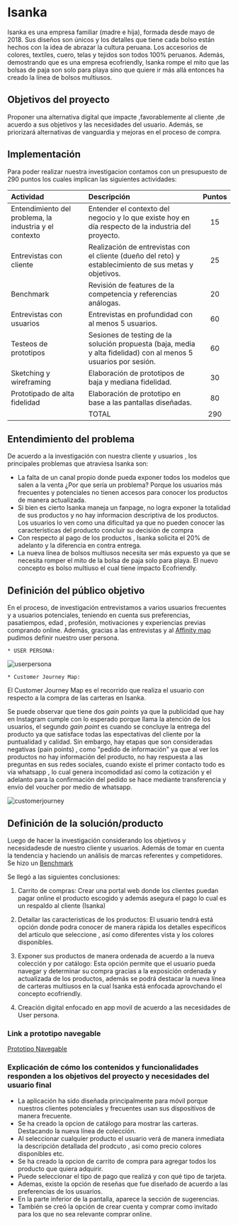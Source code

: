 # Isanka

Isanka es una empresa familiar (madre e hija), formada desde mayo de 2018. Sus diseños son únicos y los detalles que tiene cada bolso están hechos con la idea de abrazar la cultura peruana. Los accesorios de colores, textiles, cuero, telas y tejidos son todos 100% peruanos. Además, demostrando que es una empresa ecofriendly, Isanka rompe el mito que las bolsas de paja son solo para playa sino que quiere ir más allá entonces ha creado la línea de bolsos multiusos.


## Objetivos del proyecto

Proponer una alternativa digital que impacte ,favorablemente al cliente ,de acuerdo a sus objetivos y las necesidades del usuario. Además, se priorizará alternativas de vanguardia y mejoras en el proceso de compra.

## Implementación

Para poder realizar nuestra investigacion contamos con un presupuesto de 290 puntos los cuales implican las siguientes actividades:

|Actividad|Descripción|Puntos|
|:----|:---|:---:|
|Entendimiento del problema, la industria y el contexto| Entender el contexto del negocio y lo que existe hoy en día respecto de la industria del proyecto. | 15 |
|Entrevistas con cliente|Realización de entrevistas con el cliente (dueño del reto) y establecimiento de sus metas y objetivos.|25|
|Benchmark| Revisión de features de la competencia y referencias análogas. | 20 |
|Entrevistas con usuarios| Entrevistas en profundidad con al menos 5 usuarios. | 60 |
|Testeos de prototipos| Sesiones de testing de la solución propuesta (baja, media y alta fidelidad) con al menos 5 usuarios por sesión. | 60 |
|Sketching y wireframing| Elaboración de prototipos de baja y mediana fidelidad. | 30 |
|Prototipado de alta fidelidad| Elaboración de prototipo en base a las pantallas diseñadas. | 80 |
|     | TOTAL | 290 |


## Entendimiento del problema

De acuerdo a la investigación con nuestra cliente y usuarios , los principales problemas que atraviesa Isanka son:
* La falta de un canal propio donde pueda exponer todos los modelos que salen a la venta ¿Por que sería un problema? Porque los usuarios más frecuentes y potenciales no tienen accesos para conocer los productos de manera actualizada.
* Si bien es cierto Isanka maneja un fanpage, no logra exponer la totalidad de sus productos y no hay informacion descriptiva de los productos. Los usuarios lo ven como una dificultad ya que no pueden conocer las características del producto  concluir su decisión de compra
* Con respecto al pago de los productos , Isanka solicita el 20% de adelanto y la diferencia en contra entrega.
* La nueva línea de bolsos multiusos necesita ser más expuesto ya que se necesita romper el mito de la bolsa de paja solo para playa. El nuevo concepto es bolso multiuso el cual tiene impacto Ecofriendly.

## Definición del público objetivo  

En el proceso, de investigación entrevistamos a varios usuarios frecuentes y a usuarios potenciales, teniendo en cuenta sus preferencias, pasatiempos, edad , profesión, motivaciones y experiencias previas comprando online. Además, gracias a las entrevistas y al [Affinity map](https://realtimeboard.com/app/board/o9J_kyTuyRA=/) pudimos definir nuestro user persona.

    * USER PERSONA:
![userpersona](https://i.ibb.co/0D7VM9Q/user-persona-imagen.jpg)

    * Customer Journey Map:
 El Customer Journey Map es el recorrido que realiza el usuario con respecto a la compra de las carteras en Isanka.

 Se puede observar que tiene dos *gain points* ya que la publicidad que hay en Instagram cumple con lo esperado porque llama la atención de los usuarios, el segundo *gain point* es cuando se concluye la entrega del producto ya que satisface todas las espectativas del cliente por la puntualidad y calidad.
 Sin embargo, hay etapas que son consideradas negativas (pain points) , como "pedido de información" ya que al ver los productos no hay información del producto, no hay respuesta 
a las preguntas en sus redes sociales, cuando existe el primer contacto todo es via whatsapp , lo cual genera incomodidad así como la cotización y el adelanto para la confirmación del pedido se hace mediante transferencia y envío del voucher por medio de whatsapp.

![customerjourney](https://i.ibb.co/tP2vPn0/JOURNEY-MAP.jpg)


## Definición de la solución/producto   

Luego de hacer la investigación considerando los objetivos y necesidadesde de nuestro cliente y usuarios. Además de tomar en cuenta la tendencia y haciendo un análisis de marcas referentes y competidores. Se hizo un [Benchmark](https://docs.google.com/spreadsheets/d/1ybKEA_fWdzkunMTgUNJDlRqdQWN-6c5tf6ibWWBTOIU/edit#gid=0)  

Se llegó a las siguientes conclusiones:

1. Carrito de compras: Crear una portal web donde los clientes puedan pagar online el producto escogido y además asegura el pago lo cual es un respaldo al cliente (Isanka)

2. Detallar las caracteristicas de los productos: El usuario tendrá está opción donde podra conocer de manera rápida los detalles especifícos del articulo que seleccione , así como diferentes vista y los colores disponibles.

3. Exponer sus productos de manera ordenada de acuerdo a la nueva colección y por catálogo: Esta opción permite que el usuario pueda navegar y determinar su compra gracias a la exposición ordenada y actualizada de los productos, además se podrá destacar la nueva línea de carteras multiusos en la cual Isanka está enfocada aprovchando el concepto ecofriendly.

4. Creación digital enfocado en app movil de acuerdo a las necesidades de User persona.

### Link a prototipo navegable

[Prototipo Navegable](https://www.figma.com/proto/znTCLbLpv2nbZn42xyAGCb/190210-Mobile-App-Alta-Fidelidad-Pulido?node-id=43%3A353&viewport=229%2C190%2C0.083032&scaling=scale-down)


### Explicación de cómo los contenidos y funcionalidades responden a los objetivos del proyecto y necesidades del usuario final

* La aplicación ha sido diseñada principalmente para móvil porque nuestros clientes potenciales y frecuentes usan sus dispositivos de manera frecuente.
* Se ha creado la opcion de catálogo para mostrar las carteras. Destacando la nueva línea de colección.
* Al seleccionar cualquier producto el usuario verá de manera inmediata la descripción detallada del prodcuto , asi como precio colores disponibles etc.
* Se ha creado la opcion de carrito de compra para agregar todos los producto que quiera adquirir.
* Puede seleccionar el tipo de pago que realizá y con qué tipo de tarjeta.
* Ademas, existe la opción de reseñas que fue diseñado de acuerdo a las preferencias de los usuarios.
* En la parte inferior de la pantalla, aparece la sección de sugerencias.
* También se creó la opción de crear cuenta y comprar como invitado para los que no sea relevante comprar online.

